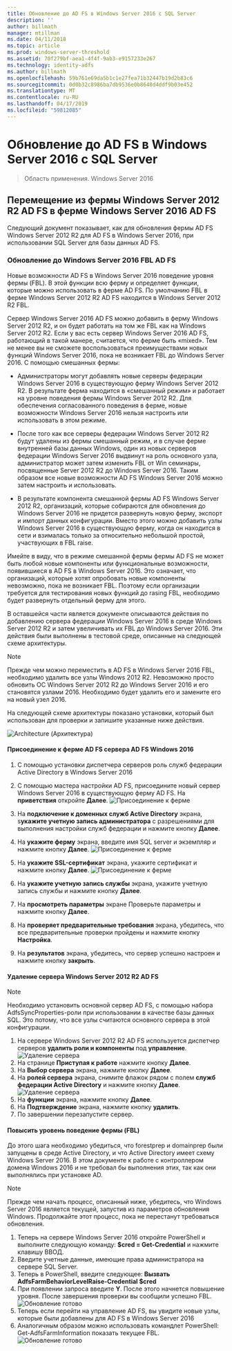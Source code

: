 ```yaml
---
title: Обновление до AD FS в Windows Server 2016 с SQL Server
description: ''
author: billmath
manager: mtillman
ms.date: 04/11/2018
ms.topic: article
ms.prod: windows-server-threshold
ms.assetid: 70f279bf-aea1-4f4f-9ab3-e9157233e267
ms.technology: identity-adfs
ms.author: billmath
ms.openlocfilehash: 59b761e69da5b1c1e27fea71b32447b19d2b83c6
ms.sourcegitcommit: 0d0b32c8986ba7db9536e0b8648d4ddf9b03e452
ms.translationtype: MT
ms.contentlocale: ru-RU
ms.lasthandoff: 04/17/2019
ms.locfileid: "59812085"
---
```

# <a name="upgrading-to-ad-fs-in-windows-server-2016-with-sql-server"></a>Обновление до AD FS в Windows Server 2016 с SQL Server

>Область применения. Windows Server 2016


## <a name="moving-from-a-windows-server-2012-r2-ad-fs-farm-to-a-windows-server-2016-ad-fs-farm"></a>Перемещение из фермы Windows Server 2012 R2 AD FS в ферме Windows Server 2016 AD FS  
Следующий документ показывает, как для обновления фермы AD FS Windows Server 2012 R2 для AD FS в Windows Server 2016, при использовании SQL Server для базы данных AD FS.  

### <a name="upgrading-ad-fs-to-windows-server-2016-fbl"></a>Обновление до Windows Server 2016 FBL AD FS  
Новые возможности AD FS в Windows Server 2016 поведение уровня фермы (FBL).   В этой функции всю ферму и определяет функции, которые можно использовать в ферме AD FS.   По умолчанию FBL в ферме Windows Server 2012 R2 AD FS находится в Windows Server 2012 R2 FBL.  

Сервер Windows Server 2016 AD FS можно добавить в ферму Windows Server 2012 R2, и он будет работать на том же FBL как на Windows Server 2012 R2.  Если у вас есть сервер Windows Server 2016 AD FS, работающий в такой манере, считается, что ферме быть «mixed».  Тем не менее вы не сможете воспользоваться преимуществами новых функций Windows Server 2016, пока не возникает FBL до Windows Server 2016.  С помощью смешанных фермы:  

-   Администраторы могут добавлять новые серверы федерации Windows Server 2016 в существующую ферму Windows Server 2012 R2.  В результате ферма находится в «смешанный режим» и работает на уровне поведения фермы Windows Server 2012 R2.  Для обеспечения согласованного поведения в ферме, новые возможности Windows Server 2016 нельзя настроить или использовать в этом режиме.  

-   После того как все серверы федерации Windows Server 2012 R2 будут удалены из фермы смешанный режим, и в случае ферме внутренней базы данных Windows, один из новых серверов федерации Windows Server 2016 выдвинут на роль основного узла, администратор может затем изменить FBL от Win семинары, посвященные Server 2012 R2 до Windows Server 2016.  Таким образом все новые возможности AD FS Windows Server 2016 можно затем настроить и использовать.  

-   В результате компонента смешанной фермы AD FS Windows Server 2012 R2, организаций, которые собираются для обновления до Windows Server 2016 не придется развернуть новую ферму, экспорт и импорт данных конфигурации.  Вместо этого можно добавить узлы Windows Server 2016 в существующую ферму, когда он находится в сети и взималась только за относительно небольшой простой, участвующих в FBL raise.  

Имейте в виду, что в режиме смешанной фермы фермы AD FS не может быть любой новые компоненты или функциональные возможности, появившиеся в AD FS в Windows Server 2016.  Это означает, что организаций, которые хотят опробовать новые компоненты невозможно, пока не возникает FBL.  Поэтому если организации требуется для тестирования новых функций до rasing FBL, необходимо будет развернуть отдельный ферму для этого.  

В оставшейся части является документе описываются действия по добавлению сервера федерации Windows Server 2016 в среде Windows Server 2012 R2 и затем увеличивать их FBL до Windows Server 2016.  Эти действия были выполнены в тестовой среде, описанные на следующей схеме архитектуры.  

> [!NOTE]  
> Прежде чем можно переместить в AD FS в Windows Server 2016 FBL, необходимо удалить все узлы Windows 2012 R2.  Невозможно просто обновить ОС Windows Server 2012 R2 до Windows Server 2016 и его становятся узлами 2016.  Необходимо будет удалить его и замените его на новый узел 2016.  

На следующей схеме архитектуры показано установки, который был использован для проверки и запишите указанные ниже действия.

![Architecture (Архитектура)](media/Upgrading-to-AD-FS-in-Windows-Server-2016-SQL/arch.png) 


#### <a name="join-the-windows-2016-ad-fs-server-to-the-ad-fs-farm"></a>Присоединение к ферме AD FS сервера AD FS Windows 2016

1.  С помощью установки диспетчера серверов роль служб федерации Active Directory в Windows Server 2016  

2.  С помощью мастера настройки AD FS, присоедините новый сервер Windows Server 2016 в существующую ферму AD FS.  На **приветствия** откройте **Далее**.
 ![Присоединение к ферме](media/Upgrading-to-AD-FS-in-Windows-Server-2016-SQL/configure1.png)  
3.  На **подключение к доменных служб Active Directory** экрана, s**укажите учетную запись администратора** с разрешениями для выполнения настройки служб федерации и нажмите кнопку **Далее**.
4.  На **укажите ферму** экрана, введите имя SQL server и экземпляр и нажмите кнопку **Далее**.
![Присоединение к ферме](media/Upgrading-to-AD-FS-in-Windows-Server-2016-SQL/configure3.png)
5.  На **укажите SSL-сертификат** экрана, укажите сертификат и нажмите кнопку **Далее**.
![Присоединение к ферме](media/Upgrading-to-AD-FS-in-Windows-Server-2016-SQL/configure4.png)
6.  На **укажите учетную запись службы** экрана, укажите учетную запись службы и нажмите кнопку **Далее**. 
7.  На **просмотреть параметры** экране Проверьте параметры и нажмите кнопку **Далее**. 
8.  На **проверяет предварительные требования** экрана, убедитесь, что все предварительные проверки пройдены и нажмите кнопку **Настройка**.
9.  На **результатов** экрана, убедитесь, что сервер успешно настроен и нажмите кнопку **закрыть**.
 
   
#### <a name="remove-the-windows-server-2012-r2-ad-fs-server"></a>Удаление сервера Windows Server 2012 R2 AD FS

>[!NOTE]
>Необходимо установить основной сервер AD FS, с помощью набора AdfsSyncProperties-роли при использовании в качестве базы данных SQL.  Это потому, что все узлы считаются основного сервера в этой конфигурации.

1.  На сервере Windows Server 2012 R2 AD FS используется диспетчер серверов **удалить роли и компоненты** под **управление**. 
![Удаление сервера](media/Upgrading-to-AD-FS-in-Windows-Server-2016-SQL/remove1.png)
2.  На странице **Приступая к работе** нажмите кнопку **Далее**.
3.  На **Выбор сервера** экрана, нажмите кнопку **Далее**.
4.  На **ролей сервера** экрана, снимите флажок рядом с полем **служб федерации Active Directory** и нажмите кнопку **Далее**.
![Удаление сервера](media/Upgrading-to-AD-FS-in-Windows-Server-2016-SQL/remove2.png)
5.  На **функции** экрана, нажмите кнопку **Далее**.
6.  На **Подтверждение** экрана, нажмите кнопку **удалить**.
7.  По завершении перезапустите сервер.
     
#### <a name="raise-the-farm-behavior-level-fbl"></a>Повысить уровень поведение фермы (FBL)
До этого шага необходимо убедиться, что forestprep и domainprep были запущены в среде Active Directory, и что Active Directory имеет схему Windows Server 2016.  В этом документе к работе с контроллером домена Windows 2016 и не требовал бы выполнения этих, так как они выполнялись при установке AD.

>[!NOTE]
>Прежде чем начать процесс, описанный ниже, убедитесь, что Windows Server 2016 является текущей, запустив из параметров обновления Windows.  Продолжайте этот процесс, пока не перестанут требоваться обновления. 

1. Теперь на сервере Windows Server 2016 откройте PowerShell и выполните следующую команду: **$cred = Get-Credential** и нажмите клавишу ВВОД.
2. Введите учетные данные, имеющие права администратора на сервере SQL Server.
3. Теперь в PowerShell, введите следующее: **Вызвать AdfsFarmBehaviorLevelRaise-Credential $cred**
2. При появлении запроса введите **Y**.  После этого начнется повышение уровня.  После завершения проверки вы сообщили успешно FBL.  
![Обновление готово](media/Upgrading-to-AD-FS-in-Windows-Server-2016-SQL/finish1.png)
3. Теперь если перейти на управление AD FS, вы увидите новые узлы, которые были добавлены для AD FS в Windows Server 2016  
4. Аналогичным образом можно использовать командлет PowerShell:  Get-AdfsFarmInformation показать текущее FBL.  
![Обновление готово](media/Upgrading-to-AD-FS-in-Windows-Server-2016-SQL/finish2.png)
